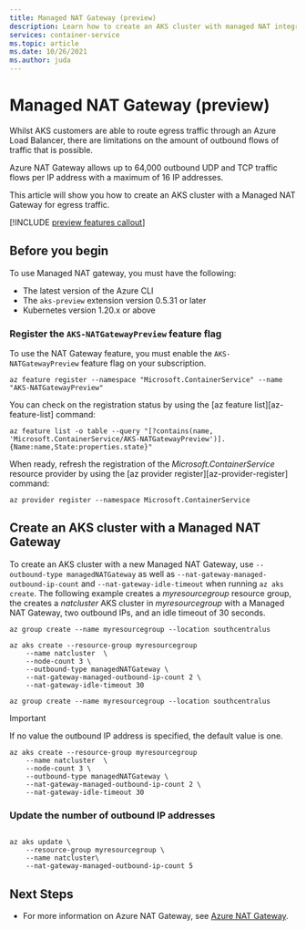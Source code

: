 ```yaml
---
title: Managed NAT Gateway (preview)
description: Learn how to create an AKS cluster with managed NAT integration
services: container-service
ms.topic: article
ms.date: 10/26/2021
ms.author: juda
---
```


# Managed NAT Gateway (preview)

Whilst AKS customers are able to route egress traffic through an Azure Load Balancer, there are limitations on the amount of outbound flows of traffic that is possible. 

Azure NAT Gateway allows up to 64,000 outbound UDP and TCP traffic flows per IP address with a maximum of 16 IP addresses.

This article will show you how to create an AKS cluster with a Managed NAT Gateway for egress traffic.

[!INCLUDE [preview features callout](./includes/preview/preview-callout.md)]

## Before you begin

To use Managed NAT gateway, you must have the following:

* The latest version of the Azure CLI
* The `aks-preview` extension version 0.5.31 or later
* Kubernetes version 1.20.x or above


### Register the `AKS-NATGatewayPreview` feature flag

To use the NAT Gateway feature, you must enable the `AKS-NATGatewayPreview` feature flag on your subscription. 

```azurecli
az feature register --namespace "Microsoft.ContainerService" --name "AKS-NATGatewayPreview"
```
You can check on the registration status by using the [az feature list][az-feature-list] command:

```azurecli-interactive
az feature list -o table --query "[?contains(name, 'Microsoft.ContainerService/AKS-NATGatewayPreview')].{Name:name,State:properties.state}"
```

When ready, refresh the registration of the *Microsoft.ContainerService* resource provider by using the [az provider register][az-provider-register] command:

```azurecli-interactive
az provider register --namespace Microsoft.ContainerService
```


## Create an AKS cluster with a Managed NAT Gateway
To create an AKS cluster with a new Managed NAT Gateway, use `--outbound-type managedNATGateway` as well as `--nat-gateway-managed-outbound-ip-count` and `--nat-gateway-idle-timeout` when running `az aks create`. The following example creates a *myresourcegroup* resource group, the creates a *natcluster* AKS cluster in *myresourcegroup* with a Managed NAT Gateway, two outbound IPs, and an idle timeout of 30 seconds.


```azurecli-interactive
az group create --name myresourcegroup --location southcentralus
```

```azurecli-interactive
az aks create --resource-group myresourcegroup 
    --name natcluster  \
    --node-count 3 \
    --outbound-type managedNATGateway \ 
    --nat-gateway-managed-outbound-ip-count 2 \
    --nat-gateway-idle-timeout 30
```

```azurecli-interactive
az group create --name myresourcegroup --location southcentralus
```

> [!IMPORTANT]
> If no value the outbound IP address is specified, the default value is one.

```azurecli-interactive \
az aks create --resource-group myresourcegroup 
    --name natcluster  \
    --node-count 3 \
    --outbound-type managedNATGateway \ 
    --nat-gateway-managed-outbound-ip-count 2 \
    --nat-gateway-idle-timeout 30
```

### Update the number of outbound IP addresses
```azurecli-interactive

az aks update \ 
    --resource-group myresourcegroup \
    --name natcluster\
    --nat-gateway-managed-outbound-ip-count 5
```


## Next Steps
- For more information on Azure NAT Gateway, see [Azure NAT Gateway][nat-docs].

<!-- LINKS - internal -->


<!-- LINKS - external-->
[nat-docs]:https://docs.microsoft.com/en-us/azure/virtual-network/nat-gateway/

